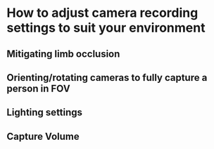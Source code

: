 # How to adjust camera recording settings to suit your environment

## Mitigating limb occlusion

## Orienting/rotating cameras to fully capture a person in FOV

## Lighting settings

## Capture Volume